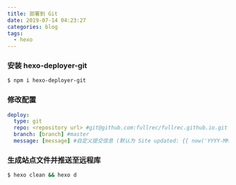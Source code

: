 ```yaml
---
title: 部署到 Git
date: 2019-07-14 04:23:27
categories: blog
tags:
  - hexo
---
```


### 安装 hexo-deployer-git

```bash
$ npm i hexo-deployer-git
```

### 修改配置

```yaml
deploy:
  type: git
  repo: <repository url> #git@github.com:fullrec/fullrec.github.io.git
  branch: [branch] #master
  message: [message] #自定义提交信息 (默认为 Site updated: {{ now('YYYY-MM-DD HH:mm:ss') }})
```

### 生成站点文件并推送至远程库

```bash
$ hexo clean && hexo d
```
